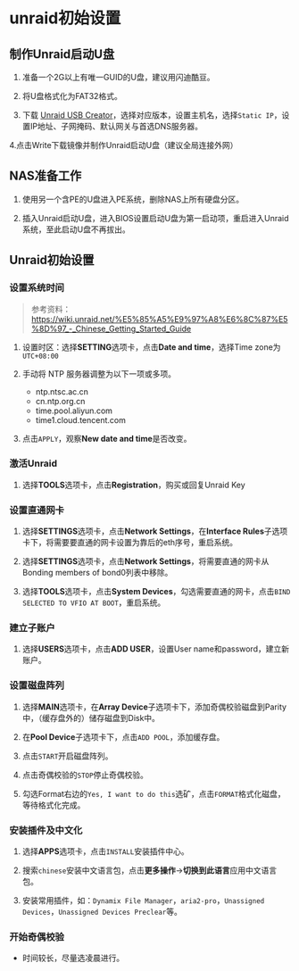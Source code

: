 # unraid初始设置

## 制作Unraid启动U盘

1. 准备一个2G以上有唯一GUID的U盘，建议用闪迪酷豆。

2. 将U盘格式化为FAT32格式。

3. 下载 [Unraid USB Creator](https://unraid.net/download)，选择对应版本，设置主机名，选择```Static IP```，设置IP地址、子网掩码、默认网关与首选DNS服务器。

4.点击Write下载镜像并制作Unraid启动U盘（建议全局连接外网）

## NAS准备工作

1. 使用另一个含PE的U盘进入PE系统，删除NAS上所有硬盘分区。

2. 插入Unraid启动U盘，进入BIOS设置启动U盘为第一启动项，重启进入Unraid系统，至此启动U盘不再拔出。

## Unraid初始设置

### 设置系统时间

> 参考资料：<https://wiki.unraid.net/%E5%85%A5%E9%97%A8%E6%8C%87%E5%8D%97_-_Chinese_Getting_Started_Guide>

1. 设置时区：选择**SETTING**选项卡，点击**Date and time**，选择Time zone为```UTC+08:00```

2. 手动将 NTP 服务器调整为以下一项或多项。

    + ntp.ntsc.ac.cn
    + cn.ntp.org.cn
    + time.pool.aliyun.com
    + time1.cloud.tencent.com

3. 点击```APPLY```，观察**New date and time**是否改变。

### 激活Unraid

1. 选择**TOOLS**选项卡，点击**Registration**，购买或回复Unraid Key

### 设置直通网卡

1. 选择**SETTINGS**选项卡，点击**Network Settings**，在**Interface Rules**子选项卡下，将需要要直通的网卡设置为靠后的eth序号，重启系统。

2. 选择**SETTINGS**选项卡，点击**Network Settings**，将需要直通的网卡从Bonding members of bond0列表中移除。

3. 选择**TOOLS**选项卡，点击**System Devices**，勾选需要直通的网卡，点击```BIND SELECTED TO VFIO AT BOOT```，重启系统。

### 建立子账户

1. 选择**USERS**选项卡，点击**ADD USER**，设置User name和password，建立新账户。

### 设置磁盘阵列

1. 选择**MAIN**选项卡，在**Array Device**子选项卡下，添加奇偶校验磁盘到Parity中，（缓存盘外的）储存磁盘到Disk中。

2. 在**Pool Device**子选项卡下，点击```ADD POOL```，添加缓存盘。

3. 点击```START```开启磁盘阵列。

4. 点击奇偶校验的```STOP```停止奇偶校验。

5. 勾选Format右边的```Yes, I want to do this```选矿，点击```FORMAT```格式化磁盘，等待格式化完成。

### 安装插件及中文化

1. 选择**APPS**选项卡，点击```INSTALL```安装插件中心。

2. 搜索```chinese```安装中文语言包，点击**更多操作**->**切换到此语言**应用中文语言包。

3. 安装常用插件，如：```Dynamix File Manager```，```aria2-pro```，```Unassigned Devices```，```Unassigned Devices Preclear```等。

### 开始奇偶校验

+ 时间较长，尽量选凌晨进行。
